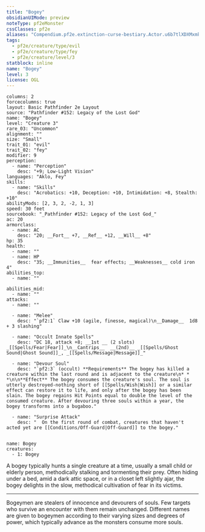 ```yaml
---
title: "Bogey"
obsidianUIMode: preview
noteType: pf2eMonster
cssClasses: pf2e
aliases: "Compendium.pf2e.extinction-curse-bestiary.Actor.u6b7tlXDXMxmkdLO" 
tags:
  - pf2e/creature/type/evil
  - pf2e/creature/type/fey
  - pf2e/creature/level/3
statblock: inline
name: "Bogey"
level: 3
license: OGL
---
```


```statblock
columns: 2
forcecolumns: true
layout: Basic Pathfinder 2e Layout
source: "Pathfinder #152: Legacy of the Lost God"
name: "Bogey"
level: "Creature 3"
rare_03: "Uncommon"
alignment: ""
size: "Small"
trait_01: "evil"
trait_02: "fey"
modifier: 9
perception:
  - name: "Perception"
    desc: "+9; Low-Light Vision"
languages: "Aklo, Fey"
skills:
  - name: "Skills"
    desc: "Acrobatics: +10, Deception: +10, Intimidation: +8, Stealth: +10"
abilityMods: [2, 3, 2, -2, 1, 3]
speed: 30 feet
sourcebook: "_Pathfinder #152: Legacy of the Lost God_"
ac: 20
armorclass:
  - name: AC
    desc: "20; __Fort__ +7, __Ref__ +12, __Will__ +8"
hp: 35
health:
  - name: ""
  - name: HP
    desc: "35; __Immunities__  fear effects; __Weaknesses__ cold iron 4"
abilities_top:
  - name: ""

abilities_mid:
  - name: ""
attacks:
  - name: ""

  - name: "Melee"
    desc: "`pf2:1` Claw +10 (agile, finesse, magical)\n__Damage__  1d8 + 3 slashing"

  - name: "Occult Innate Spells"
    desc: "DC 18, attack +8; __1st __ (2 slots) _[[Spells/Fear|Fear]]_\n__Cantrips__  __(2nd)__ _[[Spells/Ghost Sound|Ghost Sound]]_, _[[Spells/Message|Message]]_"

  - name: "Devour Soul"
    desc: "`pf2:3` (occult) **Requirements** The bogey has killed a creature within the last round and is adjacent to the creature\n* * *\n\n**Effect** The bogey consumes the creature's soul. The soul is utterly destroyed-nothing short of [[Spells/Wish|Wish]] or a similar effect can restore it to life, and only after the bogey has been slain. The bogey regains Hit Points equal to double the level of the consumed creature. After devouring three souls within a year, the bogey transforms into a bugaboo."

  - name: "Surprise Attack"
    desc: "  On the first round of combat, creatures that haven't acted yet are [[Conditions/Off-Guard|Off-Guard]] to the bogey."
 
```

```encounter-table
name: Bogey
creatures:
  - 1: Bogey
```



A bogey typically hunts a single creature at a time, usually a small child or elderly person, methodically stalking and tormenting their prey. Often hiding under a bed, amid a dark attic space, or in a closet left slightly ajar, the bogey delights in the slow, methodical cultivation of fear in its victims.

* * *

Bogeymen are stealers of innocence and devourers of souls. Few targets who survive an encounter with them remain unchanged. Different names are given to bogeymen according to their varying sizes and degrees of power, which typically advance as the monsters consume more souls.
